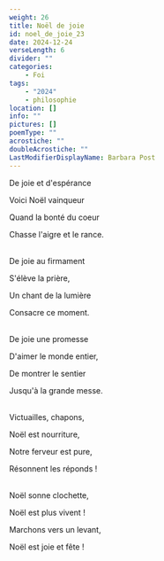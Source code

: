 ```yaml
---
weight: 26
title: Noël de joie
id: noel_de_joie_23
date: 2024-12-24
verseLength: 6
divider: ""
categories:
    - Foi
tags:
    - "2024"
    - philosophie
location: []
info: ""
pictures: []
poemType: ""
acrostiche: ""
doubleAcrostiche: ""
LastModifierDisplayName: Barbara Post
---
```

De joie et d'espérance

Voici Noël vainqueur

Quand la bonté du coeur

Chasse l'aigre et le rance.

 \
De joie au firmament

S'élève la prière,

Un chant de la lumière

Consacre ce moment.

 \
De joie une promesse

D'aimer le monde entier,

De montrer le sentier

Jusqu'à la grande messe.

 \
Victuailles, chapons,

Noël est nourriture,

Notre ferveur est pure,

Résonnent les réponds !

 \
Noël sonne clochette,

Noël est plus vivent !

Marchons vers un levant,

Noël est joie et fête !
